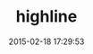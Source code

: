---
layout: post
title:  "highline"
repo:   "JEG2/highline"
date:   2015-02-18 17:29:53
gemurl: https://github.com/JEG2/highline
---